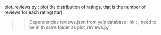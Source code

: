 plot_reviews.py : plot the distribution of ratings, that is the number of reviews for each rating(star).

> > Dependencies
reviews.json from yelp database link : , need to be in th same folder as plot_reviews.py
